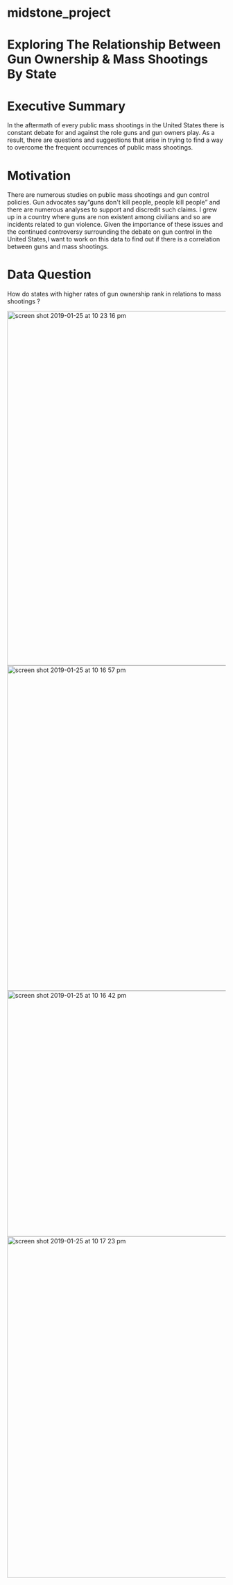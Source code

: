 # midstone_project

# Exploring The Relationship Between Gun Ownership & Mass Shootings By State 

# Executive Summary

In the aftermath of every public mass shootings in the United States there is constant debate for and against the role guns and gun owners play. As a result, there are questions and suggestions that arise in trying to find a way to overcome the frequent occurrences of public mass shootings.

# Motivation

There are numerous studies on public mass shootings and gun control policies. Gun advocates say“guns don't kill people, people kill people” and there are numerous analyses to support and discredit such claims. I grew up in a country where guns are non existent among civilians and so are incidents related to gun violence. Given the importance of these issues and the continued controversy surrounding the debate on gun control in the United States,I want to work on this data to find out if there is a correlation between guns and mass shootings.

# Data Question

How do states with higher rates of gun ownership rank in relations to mass shootings ?


<img width="815" alt="screen shot 2019-01-25 at 10 23 16 pm" src="https://user-images.githubusercontent.com/42395543/51782695-69c1e500-20f2-11e9-9219-ee9d67612513.png">

<img width="748" alt="screen shot 2019-01-25 at 10 16 57 pm" src="https://user-images.githubusercontent.com/42395543/51782697-6fb7c600-20f2-11e9-8bbd-a7077e6bd440.png">


<img width="565" alt="screen shot 2019-01-25 at 10 16 42 pm" src="https://user-images.githubusercontent.com/42395543/51782698-734b4d00-20f2-11e9-9aec-25e96a39902c.png">


<img width="785" alt="screen shot 2019-01-25 at 10 17 23 pm" src="https://user-images.githubusercontent.com/42395543/51782702-78a89780-20f2-11e9-846a-8ab925e5f43a.png">








